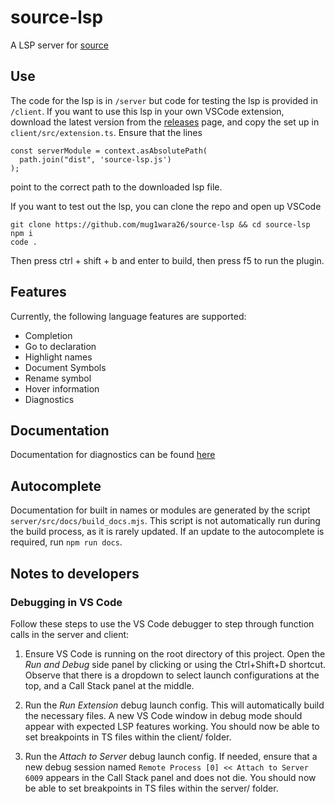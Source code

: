 # source-lsp

A LSP server for [source](https://github.com/source-academy/js-slang)

## Use

The code for the lsp is in `/server` but code for testing the lsp is provided in `/client`. If you want to use this lsp in your own VSCode extension, download the
latest version from the [releases](https://github.com/mug1wara26/source-lsp/releases) page, and copy the set up in `client/src/extension.ts`.
Ensure that the lines

```
const serverModule = context.asAbsolutePath(
  path.join("dist", 'source-lsp.js')
);
```

point to the correct path to the downloaded lsp file.

If you want to test out the lsp, you can clone the repo and open up VSCode

```console
git clone https://github.com/mug1wara26/source-lsp && cd source-lsp
npm i
code .
```

Then press ctrl + shift + b and enter to build, then press f5 to run the plugin.

## Features

Currently, the following language features are supported:

* Completion
* Go to declaration
* Highlight names
* Document Symbols
* Rename symbol
* Hover information
* Diagnostics

## Documentation

Documentation for diagnostics can be found [here](server/src/rules)

## Autocomplete

Documentation for built in names or modules are generated by the script `server/src/docs/build_docs.mjs`. This script is not automatically run during the build process, as it is rarely updated.
If an update to the autocomplete is required, run `npm run docs`.

## Notes to developers

### Debugging in VS Code
Follow these steps to use the VS Code debugger to step through function calls in the server and client:

1. Ensure VS Code is running on the root directory of this project. Open the _Run and Debug_ side panel by clicking or using the Ctrl+Shift+D shortcut.
Observe that there is a dropdown to select launch configurations at the top, and a Call Stack panel at the middle.

2. Run the _Run Extension_ debug launch config. This will automatically build the necessary files.
A new VS Code window in debug mode should appear with expected LSP features working.
You should now be able to set breakpoints in TS files within the client/ folder.

3. Run the _Attach to Server_ debug launch config.
If needed, ensure that a new debug session named `Remote Process [0] << Attach to Server 6009` appears in the Call Stack panel and does not die.
You should now be able to set breakpoints in TS files within the server/ folder.
